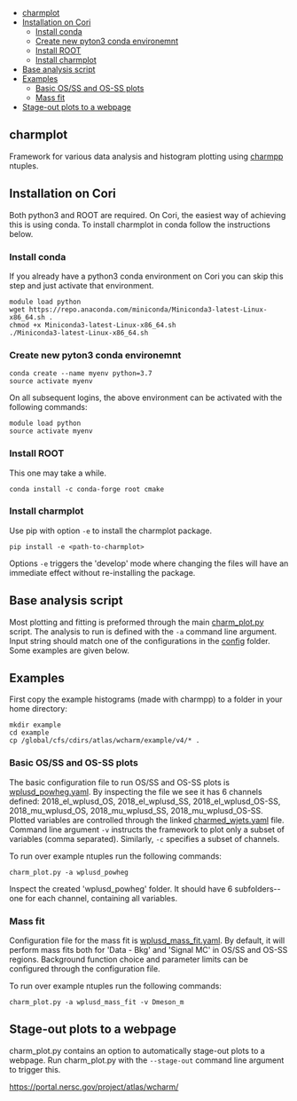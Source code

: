 - [charmplot](#charmplot)
- [Installation on Cori](#installation-on-cori)
  - [Install conda](#install-conda)
  - [Create new pyton3 conda environemnt](#create-new-pyton3-conda-environemnt)
  - [Install ROOT](#install-root)
  - [Install charmplot](#install-charmplot)
- [Base analysis script](#base-analysis-script)
- [Examples](#examples)
  - [Basic OS/SS and OS-SS plots](#basic-osss-and-os-ss-plots)
  - [Mass fit](#mass-fit)
- [Stage-out plots to a webpage](#stage-out-plots-to-a-webpage)

## charmplot

Framework for various data analysis and histogram plotting using
[charmpp](https://gitlab.cern.ch/lbnl/CharmPhysics/charmpp) ntuples.

## Installation on Cori

Both python3 and ROOT are required. On Cori, the easiest way of achieving this
is using conda. To install charmplot in conda follow the instructions below.

### Install conda

If you already have a python3 conda environment on Cori you can skip this step
and just activate that environment.

```
module load python
wget https://repo.anaconda.com/miniconda/Miniconda3-latest-Linux-x86_64.sh .
chmod +x Miniconda3-latest-Linux-x86_64.sh
./Miniconda3-latest-Linux-x86_64.sh
```

### Create new pyton3 conda environemnt

```
conda create --name myenv python=3.7
source activate myenv
```

On all subsequent logins, the above environment can be activated with the following commands:

```
module load python
source activate myenv
```

### Install ROOT

This one may take a while.

```
conda install -c conda-forge root cmake
```

### Install charmplot

Use pip with option `-e` to install the charmplot package.

```
pip install -e <path-to-charmplot>
```

Options `-e` triggers the 'develop' mode where changing the files will have an
immediate effect without re-installing the package.

## Base analysis script

Most plotting and fitting is preformed through the main [charm_plot.py](https://gitlab.cern.ch/lbnl/CharmPhysics/charmplot/-/blob/master/charmplot/scripts/charm_plot.py)
script. The analysis to run is defined with the `-a` command line argument. Input string should match one of the configurations in the
[config](https://gitlab.cern.ch/lbnl/CharmPhysics/charmplot/-/tree/master/charmplot%2Fconfig) folder. Some examples are given below.

## Examples

First copy the example histograms (made with charmpp) to a folder in your home directory:

```
mkdir example
cd example
cp /global/cfs/cdirs/atlas/wcharm/example/v4/* .
```

### Basic OS/SS and OS-SS plots

The basic configuration file to run OS/SS and OS-SS plots is [wplusd_powheg.yaml](https://gitlab.cern.ch/lbnl/CharmPhysics/charmplot/-/blob/master/charmplot/config/wplusd_powheg.yaml).
By inspecting the file we see it has 6 channels defined: 2018_el_wplusd_OS, 2018_el_wplusd_SS, 2018_el_wplusd_OS-SS, 2018_mu_wplusd_OS, 2018_mu_wplusd_SS, 2018_mu_wplusd_OS-SS.
Plotted variables are controlled through the linked [charmed_wjets.yaml](https://gitlab.cern.ch/lbnl/CharmPhysics/charmplot/-/blob/master/charmplot/config/variables/charmed_wjets.yaml) file.
Command line argument `-v` instructs the framework to plot only a subset of variables (comma separated). Similarly, `-c` specifies a subset of channels.

To run over example ntuples run the following commands:

```
charm_plot.py -a wplusd_powheg
```

Inspect the created 'wplusd_powheg' folder. It should have 6 subfolders-- one for each channel, containing all variables.

### Mass fit

Configuration file for the mass fit is [wplusd_mass_fit.yaml](https://gitlab.cern.ch/lbnl/CharmPhysics/charmplot/-/blob/master/charmplot/config/wplusd_mass_fit.yaml).
By default, it will perform mass fits both for 'Data - Bkg' and 'Signal MC' in OS/SS and OS-SS regions. Background function choice and parameter limits can
be configured through the configuration file.

To run over example ntuples run the following commands:

```
charm_plot.py -a wplusd_mass_fit -v Dmeson_m
```

<!-- ### QCD Template fit

An example configuration file for the QCD Template fit is [wplusd_fit/electron_pt.yaml](https://gitlab.cern.ch/lbnl/CharmPhysics/charmplot/-/blob/master/charmplot/config/wplusd_fit/electron_pt.yaml).
In this case the 'PT Template' fit is performed for the electron channel. Multiple channels are defined in the configuration file:

- 2018_el_wplusd_OS: OS signal region (standard mT, MET, pT, d0 cuts)
- 2018_el_wplusd_PT_Template_OS: region used to extract the template (no mT cut, inverted MET and d0, relaxed pT)
- 2018_el_wplusd_PT_Loose_OS: region where the likelihood fit is performed (no mT cut, relaxed pT)
- 2018_el_wplusd_PT_Fit_OS: same as above, but used to control the likelihood fit
- 2018_el_wplusd_PT_Extrapolated_OS: OS signal region with extrapolated QCD Multijet background
- 2018_el_wplusd_PTCut_Template_OS: used only to construct QCD Multijet histograms with a pT cut (used for extrapolation in SR)

To run over example ntuples run the following commands:

```
charm_plot.py -a wplusd_fit/electron_pt -v "Dmeson_m,lep_pt,met_met"
``` -->

## Stage-out plots to a webpage

charm_plot.py contains an option to automatically stage-out plots to a webpage.
Run charm_plot.py with the `--stage-out` command line argument to trigger this.

https://portal.nersc.gov/project/atlas/wcharm/

